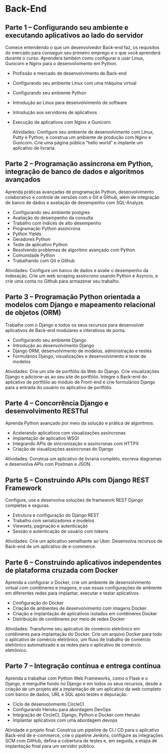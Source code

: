 # Back-End

## Parte 1 – Configurando seu ambiente e executando aplicativos ao lado do servidor

Comece entendendo o que um desenvolvedor Back-end faz, os requisitos do mercado para conseguir seu primeiro emprego e o que você aprenderá durante o curso. Aprendera também como configurar e usar Linux, Gunicorn e Nginx para o desenvolvimento em Python.

- Profissão e mercado de desenvolvimento de Back-end
- Configurando seu ambiente Linux com uma máquina virtual
- Configurando seu ambiente Python
- Introdução ao Linux para desenvolvimento de software
- Introdução aos servidores de aplicativos
- Execução de aplicativos com Nginx e Gunicorn

  Atividades: Configure seu ambiente de desenvolvimento com Linux, Putty e Python, e construa um ambiente de produção com Nginx e Gunicorn. Crie uma página pública “hello world” e implante um aplicativo de livraria.

## Parte 2 – Programação assíncrona em Python, integração de banco de dados e algoritmos avançados

Aprenda práticas avançadas de programação Python, desenvolvimento colaborativo e controle de versões com o Git e Github, além de integração de banco de dados e avaliação de desempenho com SQL-Analyze.

- Configurando seu ambiente postgres
- Avaliação do desempenho da consulta
- Trabalho com índices de alto desempenho
- Programação Python assíncrona
- Python Yields
- Geradores Python
- Teste de aplicativo Python
- Resolvendo problemas de algoritmo avançado com Python
- Comunidade Python
- Trabalhando com Git e Github

Atividades: Configure um banco de dados e avalie o desempenho da indexação. Crie um web scraping assíncrono usando Python e Asyncio, e crie uma conta no Github para armazenar seu trabalho.

## Parte 3 – Programação Python orientada a modelos com Django e mapeamento relacional de objetos (ORM)

Trabalhe com o Django e todos os seus recursos para desenvolver aplicativos de Back-end modulares e interativos de ponta.

- Configurando seu ambiente Django
- Introdução ao desenvolvimento Django
- Django ORM, desenvolvimento de modelos, administração e testes
- Formulários Django, visualizações e desenvolvimento e teste de modelos

Atividades: Crie um site de portfólio da Web do Django. Crie visualizações Django e adicione-as ao seu site de portfólio. Integre o Back-end do aplicativo de portfólio ao módulo de Front-end e crie formulários Django para a entrada do usuário no aplicativo de portfólio.

## Parte 4 – Concorrência Django e desenvolvimento RESTful

Aprenda Python avançado por meio da solução e prática de algoritmos.

- Acelerando aplicativos com visualizações assíncronas
- Implantação de aplicativo WSGI
- Integrando APIs de sincronização e assíncronas com HTTPX
- Criação de visualizações assíncronas do Django

Atividades: Construa um aplicativo de livraria completo, escreva diagramas e desenvolva APIs com Postman e JSON.

## Parte 5 – Construindo APIs com Django REST Framework

Configure, use e desenvolva soluções de framework REST Django completas e seguras.

- Estrutura e configuração do Django REST
- Trabalho com serializadores e modelos
- Viewsets, paginação e autenticação
- Sessão e autenticação de usuário com tokens

Atividades: Crie um aplicativo semelhante ao Uber. Desenvolva recursos de Back-end de um aplicativo de e-commerce.

## Parte 6 – Construindo aplicativos independentes de plataforma cruzada com Docker

Aprenda a configurar o Docker, crie um ambiente de desenvolvimento virtual com contêineres e imagens, e use essas configurações de ambiente em diferentes redes para implantar, executar e testar aplicativos.

- Configuração do Docker
- Criação de ambientes de desenvolvimento com imagens Docker
- Criação e implantação de aplicativos isolados em contêineres Docker
- Distribuição de contêineres por meio de redes Docker

Atividades: Transforme seu aplicativo de comércio eletrônico em contêineres para implantação do Docker. Crie um arquivo Docker para todo o aplicativo de comércio eletrônico, um fluxo de trabalho de comércio eletrônico automatizado e as redes para o aplicativo de comércio eletrônico.

## Parte 7 – Integração contínua e entrega contínua

Aprenda a trabalhar com Python Web Frameworks, como o Flask e o Django, e mergulhe fundo no Django e em todos os seus recursos, desde a criação de um projeto até a implantação de um aplicativo da web completo com banco de dados, URL e SQL após testes e depuração.

- Ciclo de desenvolvimento CircleCI
- Configurando Heroku para abordagem DevOps
- Integração de CircleCI, Django, Python e Docker com Heruko
- Implantar aplicativos com uma abordagem devops

Atividade e projeto final: Construa um pipeline de CI / CD para o aplicativo Back-end de e-commerce, crie o pipeline Jenkins, configure as integrações SCM com GitHub, defina a cobertura de testes e, em seguida, a etapa de implantação final para um servidor público.
